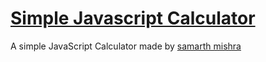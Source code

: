 # [Simple Javascript Calculator](https://hellosamarth.github.io/Simple-Calculator-program) 

A simple JavaScript Calculator made by [samarth mishra](https://samarth277.github.io)

